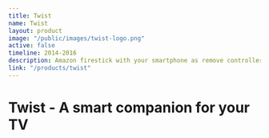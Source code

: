 ```yaml
---
title: Twist
name: Twist
layout: product
image: "/public/images/twist-logo.png"
active: false
timeline: 2014-2016
description: Amazon firestick with your smartphone as remove controller.
link: "/products/twist"
---
```


# Twist - A smart companion for your TV